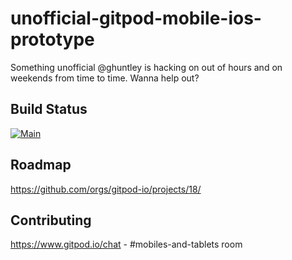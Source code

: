 # unofficial-gitpod-mobile-ios-prototype
Something unofficial @ghuntley is hacking on out of hours and on weekends from time to time. Wanna help out?

## Build Status

[![Main](https://github.com/gitpod-io/unofficial-gitpod-mobile-ios-prototype/actions/workflows/main.yml/badge.svg?branch=main)](https://github.com/gitpod-io/unofficial-gitpod-mobile-ios-prototype/actions/workflows/main.yml)

## Roadmap

https://github.com/orgs/gitpod-io/projects/18/

## Contributing

https://www.gitpod.io/chat - #mobiles-and-tablets room
